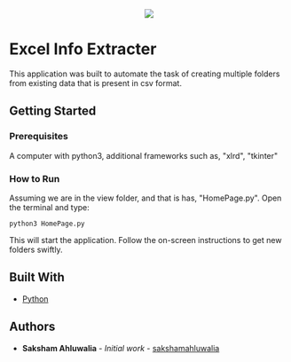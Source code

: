 <div align="center">
  <img src ="http://www.icym.edu.my/v13/images/python-developers_b02fb.png" />
</div>

# Excel Info Extracter
This application was built to automate the task of creating multiple folders from existing data that
is present in csv format.

## Getting Started

### Prerequisites

A computer with python3, additional frameworks such as, "xlrd", "tkinter"

### How to Run

Assuming we are in the view folder, and that is has, "HomePage.py". Open the terminal and type:
```
python3 HomePage.py
```
This will start the application. Follow the on-screen instructions to get new folders swiftly.

## Built With

* [Python](https://www.python.org)

## Authors

* **Saksham Ahluwalia** - *Initial work* - [sakshamahluwalia](https://github.com/sakshamahluwalia)
